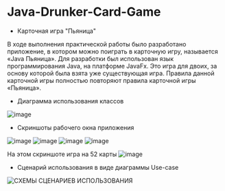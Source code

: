 
# Java-Drunker-Card-Game

* Карточная игра "Пьяница"

В ходе выполнения практической работы было разработано приложение, в котором можно поиграть в карточную игру, называется «Java Пьяница». Для разработки был использован язык программирования Java, на платформе JavaFx. Это игра для двоих, за основу которой была взята уже существующая игра. Правила данной карточной игры полностью повторяют правила карточной игры «Пьяница».

* Диаграмма использования классов

![image](https://user-images.githubusercontent.com/80450495/121174523-ad03f500-c862-11eb-8d8f-ebe3a7eb2891.png)


* Скриншоты рабочего окна приложения

![image](https://user-images.githubusercontent.com/80450495/121174641-cd33b400-c862-11eb-8873-c9f9eca36e5a.png)
![image](https://user-images.githubusercontent.com/80450495/121174702-de7cc080-c862-11eb-9491-e3d2bdb2f4ad.png)
![image](https://user-images.githubusercontent.com/80450495/121174746-eb99af80-c862-11eb-9154-2e673ae6a176.png)
![image](https://user-images.githubusercontent.com/80450495/121174781-f7857180-c862-11eb-8d2d-d7a890a4d7f5.png)

На этом скриншоте игра на 52 карты
![image](https://user-images.githubusercontent.com/80450495/121174925-27cd1000-c863-11eb-998e-badf6378d78c.png)

* Сценарий использования в виде диаграммы Use-case

![СХЕМЫ СЦЕНАРИЕВ ИСПОЛЬЗОВАНИЯ](https://user-images.githubusercontent.com/80450495/121102458-481ab180-c806-11eb-908f-58e9b58960de.jpeg)


